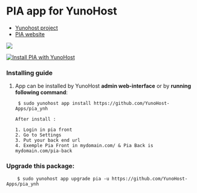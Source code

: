 # PIA app for YunoHost

- [Yunohost project](https://yunohost.org)
- [PIA website](https://www.cnil.fr/fr/outil-pia-telechargez-et-installez-le-logiciel-de-la-cnil)

![](https://raw.githubusercontent.com/LINCnil/pia/master/src/assets/images/pia-auth-logo.png)


[![Install PIA with YunoHost](https://install-app.yunohost.org/install-with-yunohost.png)](https://install-app.yunohost.org/?app=pia)

### Installing guide

 1. App can be installed by YunoHost **admin web-interface** or by **running following command**:

         $ sudo yunohost app install https://github.com/YunoHost-Apps/pia_ynh
         
        After install :
 
        1. Login in pia front
        2. Go to Settings
        3. Put your back end url
        4. Exemple Pia Front in mydomain.com/ & Pia Back is mydomain.com/pia-back

 
### Upgrade this package:

        $ sudo yunohost app upgrade pia -u https://github.com/YunoHost-Apps/pia_ynh
